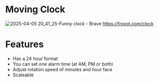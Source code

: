 # Moving Clock

![2025-04-05 20_41_25-Funny clock - Brave](https://github.com/user-attachments/assets/ea1c2996-1a46-4ac4-9e51-151994a8abf6)
https://froxot.com/clock

# Features

- Has a 24 hour format
- You can set one alarm time (at AM, PM or both)
- Adjust rotation speed of minutes and hour face
- Scaleable
